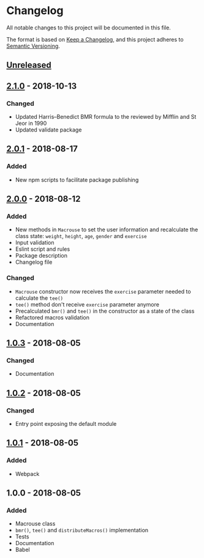 # Changelog
All notable changes to this project will be documented in this file.

The format is based on [Keep a Changelog](https://keepachangelog.com/en/1.0.0/),
and this project adheres to [Semantic Versioning](https://semver.org/spec/v2.0.0.html).

## [Unreleased]

## [2.1.0] - 2018-10-13
### Changed
- Updated Harris–Benedict BMR formula to the reviewed by Mifflin and St Jeor in 1990
- Updated validate package

## [2.0.1] - 2018-08-17
### Added
- New npm scripts to facilitate package publishing

## [2.0.0] - 2018-08-12
### Added
- New methods in `Macrouse` to set the user information and recalculate the class state: `weight`, `height`, `age`, `gender` and `exercise`
- Input validation
- Eslint script and rules
- Package description
- Changelog file

### Changed
- `Macrouse` constructor now receives the `exercise` parameter needed to calculate the `tee()`
- `tee()` method don't receive `exercise` parameter anymore
- Precalculated `bmr()` and `tee()` in the constructor as a state of the class
- Refactored macros validation
- Documentation

## [1.0.3] - 2018-08-05
### Changed
- Documentation

## [1.0.2] - 2018-08-05
### Changed
- Entry point exposing the default module

## [1.0.1] - 2018-08-05
### Added
- Webpack

## 1.0.0 - 2018-08-05
### Added
- Macrouse class
- `bmr()`, `tee()` and `distributeMacros()` implementation
- Tests
- Documentation
- Babel

[Unreleased]: https://github.com/socunanena/macrouse/compare/v2.1.0...HEAD
[2.1.0]: https://github.com/socunanena/macrouse/compare/v2.0.1...v2.1.0
[2.0.1]: https://github.com/socunanena/macrouse/compare/v2.0.0...v2.0.1
[2.0.0]: https://github.com/socunanena/macrouse/compare/v1.0.3...v2.0.0
[1.0.3]: https://github.com/socunanena/macrouse/compare/v1.0.2...v1.0.3
[1.0.2]: https://github.com/socunanena/macrouse/compare/v1.0.1...v1.0.2
[1.0.1]: https://github.com/socunanena/macrouse/compare/v1.0.0...v1.0.1
